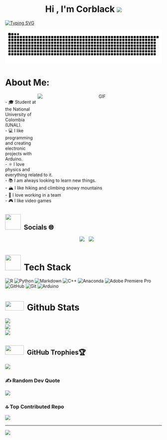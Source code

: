 <h1 align="center">Hi , I'm Corblack <img src="https://media.giphy.com/media/hvRJCLFzcasrR4ia7z/giphy.gif" width="35"></h1>

<a href="https://git.io/typing-svg"><img src="https://readme-typing-svg.demolab.com?font=Fira+Code&weight=500&pause=1000&color=18546E&background=FFFFFF00&width=435&lines=inventor+and+researcher;Data+Scientist+and+analyst;Knowledge+explorer+and+Autodidact;Passionate+about+learning;nicortesiv%40gmail.com" alt="Typing SVG" /></a>

<picture>
  <source media="(prefers-color-scheme: dark)" srcset="https://raw.githubusercontent.com/Corblack-XXIV/Corblack-XXIV/output/github-contribution-grid-snake-dark.svg">
  <source media="(prefers-color-scheme: light)" srcset="https://raw.githubusercontent.com/Corblack-XXIV/Corblack-XXIV/output/github-contribution-grid-snake.svg">
  <img alt="github contribution grid snake animation" src="https://raw.githubusercontent.com/Corblack-XXIV/Corblack-XXIV/output/github-contribution-grid-snake.svg">
</picture>

# About Me:

<a target="_blank" align="center">
  <img align="right" top="500" height="250" width="400" alt="GIF" src="https://media0.giphy.com/media/v1.Y2lkPTc5MGI3NjExY29ldzNsdWxmd3NjaDhxc3I4cG9ub2lpend6Y3p1b2QwYnlnZWNsZCZlcD12MV9pbnRlcm5hbF9naWZfYnlfaWQmY3Q9Zw/H03PuVdwREB21ANkLX/giphy.gif">
</a>

<br>- 🎓 Student at the National University of Colombia (UNAL).<br>- 💻 I like programming and creating electronic projects with Arduino.<br>- ⚛️ I love physics and everything related to it.<br>- 📚 I am always looking to learn new things.<br>- 🏔️ I like hiking and climbing snowy mountains<br>- 🤝 I love working in a team<br>- 🎮 I like video games

## <img src="https://media4.giphy.com/media/v1.Y2lkPTc5MGI3NjExc2JlbjBhaXkxczEzcGU0MjBoZXZqcnBzaWUxNmczaXZkMXF2dzA1MyZlcD12MV9pbnRlcm5hbF9naWZfYnlfaWQmY3Q9Zw/E6Ws7Z28QImKSeEeRo/giphy.gif" width="50" height="50" style="margin-right: 10px;">Socials 🌐</h3>

<div align="center"  class="icons-social" style="margin-left: 10px;">
    <a style="margin-left: 10px;"  target="_blank" href="https://www.linkedin.com/in/nicortesiv">
	   <img src="https://img.shields.io/badge/LinkedIn-blue?style=for-the-badge&logo=linkedin&logoColor=white"></a>
  <a style="margin-left: 10px;"  target="_blank" href="https://www.instagram.com/corblack.donuts/">
	   <img src="https://img.shields.io/badge/Instagram-%23E4405F.svg?style=for-the-badge&logo=Instagram&logoColor=white"></a>
</div>





# <img src="https://media3.giphy.com/media/v1.Y2lkPTc5MGI3NjExd29lY2cwNjJwZ3Jxbnk5bTA5bWtubDEzdjVpaWdidWdxeDluZXMzbiZlcD12MV9pbnRlcm5hbF9naWZfYnlfaWQmY3Q9Zw/hENDkVRxKsctCpuAun/giphy.gif" width="50" height="50" style="margin-right: 10px;">Tech Stack</h3>
![R](https://img.shields.io/badge/r-%23276DC3.svg?style=for-the-badge&logo=r&logoColor=white) ![Python](https://img.shields.io/badge/python-3670A0?style=for-the-badge&logo=python&logoColor=ffdd54) ![Markdown](https://img.shields.io/badge/markdown-%23000000.svg?style=for-the-badge&logo=markdown&logoColor=white) ![C++](https://img.shields.io/badge/c++-%2300599C.svg?style=for-the-badge&logo=c%2B%2B&logoColor=white) ![Anaconda](https://img.shields.io/badge/Anaconda-%2344A833.svg?style=for-the-badge&logo=anaconda&logoColor=white) ![Adobe Premiere Pro](https://img.shields.io/badge/Adobe%20Premiere%20Pro-9999FF.svg?style=for-the-badge&logo=Adobe%20Premiere%20Pro&logoColor=white) ![GitHub](https://img.shields.io/badge/github-%23121011.svg?style=for-the-badge&logo=github&logoColor=white) ![Git](https://img.shields.io/badge/git-%23F05033.svg?style=for-the-badge&logo=git&logoColor=white) ![Arduino](https://img.shields.io/badge/-Arduino-00979D?style=for-the-badge&logo=Arduino&logoColor=white)
# <img src="https://media.giphy.com/media/iY8CRBdQXODJSCERIr/giphy.gif" width="60" height="30" style="margin-right: 10px;">Github Stats</h3>

![](https://github-readme-stats.vercel.app/api?username=Corblack-XXIV&theme=noctis_minimus&hide_border=false&include_all_commits=true&count_private=false)<br/>
![](https://nirzak-streak-stats.vercel.app/?user=Corblack-XXIV&theme=noctis_minimus&hide_border=false)<br/>
![](https://github-readme-stats.vercel.app/api/top-langs/?username=Corblack-XXIV&theme=noctis_minimus&hide_border=false&include_all_commits=true&count_private=false&layout=compact)

## <img src="https://media3.giphy.com/media/v1.Y2lkPTc5MGI3NjExM3hwdXl0NHFjOTFiOWhkMTA4czR3b2t5eW12MzRjd3Rkb29nd3pkMSZlcD12MV9pbnRlcm5hbF9naWZfYnlfaWQmY3Q9Zw/dtVSgVNaXXGIJLnYAz/giphy.gif" width="60" height="30" style="margin-right: 10px;">GitHub Trophies🏆</h3>

![](https://github-profile-trophy.vercel.app/?username=Corblack-XXIV&theme=noctis_minimus&no-frame=false&no-bg=true&margin-w=4)

### ✍️ Random Dev Quote
![](https://quotes-github-readme.vercel.app/api?type=horizontal&theme=tokyonight)

### 🔝 Top Contributed Repo
![](https://github-contributor-stats.vercel.app/api?username=Corblack-XXIV&limit=5&theme=noctis_minimus&combine_all_yearly_contributions=true)

---
[![](https://visitcount.itsvg.in/api?id=Corblack-XXIV&icon=5&color=8)](https://visitcount.itsvg.in)

<!-- Proudly created with GPRM ( https://gprm.itsvg.in ) -->

<!---
Corblack-XXIV/Corblack-XXIV is a ✨ special ✨ repository because its `README.md` (this file) appears on your GitHub profile.
You can click the Preview link to take a look at your changes.
--->

